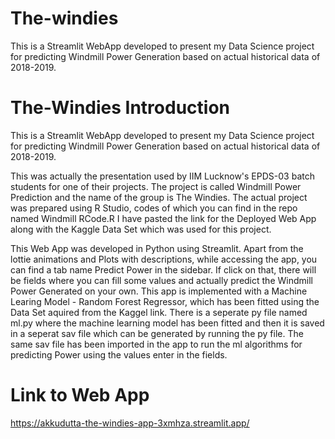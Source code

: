 # The-windies
This is a Streamlit WebApp developed to present my Data Science project for predicting Windmill Power Generation based on actual historical data of 2018-2019.

# The-Windies Introduction
This is a Streamlit WebApp developed to present my Data Science project for predicting Windmill Power Generation based on actual historical data of 2018-2019.

This was actually the presentation used by IIM Lucknow's EPDS-03 batch students for one of their projects. 
The project is called Windmill Power Prediction and the name of the group is The Windies.
The actual project was prepared using R Studio, codes of which you can find in the repo named Windmill RCode.R
I have pasted the link for the Deployed Web App along with the Kaggle Data Set which was used for this project.

This Web App was developed in Python using Streamlit. Apart from the lottie animations and Plots with descriptions, while accessing the app, you can find a tab name Predict Power in the sidebar. If click on that, there will be fields where you can fill some values and actually predict the Windmill Power Generated on your own.
This app is implemented with a Machine Learing Model - Random Forest Regressor, which has been fitted using the Data Set aquired from the Kaggel link.
There is a seperate py file named ml.py where the machine learning model has been fitted and then it is saved in a seperat sav file which can be generated by running the py file. The same sav file has been imported in the app to run the ml algorithms for predicting Power using the values enter in the fields.

# Link to Web App
https://akkudutta-the-windies-app-3xmhza.streamlit.app/
